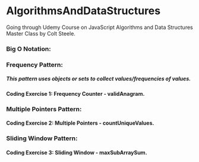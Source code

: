 # AlgorithmsAndDataStructures

Going through Udemy Course on JavaScript Algorithms and Data Structures Master Class by Colt Steele.  


### Big O Notation: 


### Frequency Pattern: 
   ##### This pattern uses objects or sets to collect values/frequencies of values. 
  #### Coding Exercise 1: Frequency Counter - validAnagram. 
  
  
### Multiple Pointers Pattern:
  #### Coding Exercise 2: Multiple Pointers - countUniqueValues. 


  ### Sliding Window Pattern: 
  #### Coding Exercise 3: Sliding Window - maxSubArraySum. 
